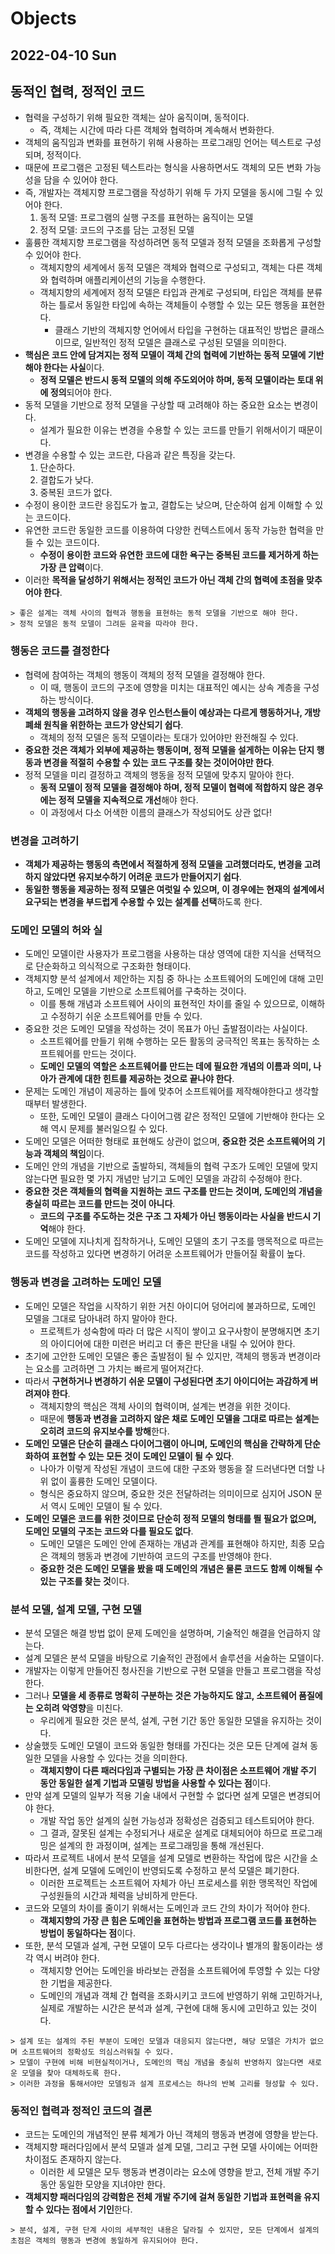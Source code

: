 # Objects
## 2022-04-10 Sun

## 동적인 협력, 정적인 코드
* 협력을 구성하기 위해 필요한 객체는 살아 움직이며, 동적이다.
  * 즉, 객체는 시간에 따라 다른 객체와 협력하며 계속해서 변화한다.
* 객체의 움직임과 변화를 표현하기 위해 사용하는 프로그래밍 언어는 텍스트로 구성되며, 정적이다.
* 때문에 프로그램은 고정된 텍스트라는 형식을 사용하면서도 객체의 모든 변화 가능성을 담을 수 있어야 한다.
* 즉, 개발자는 객체지향 프로그램을 작성하기 위해 두 가지 모델을 동시에 그릴 수 있어야 한다.
  1. 동적 모델: 프로그램의 실행 구조를 표현하는 움직이는 모델
  2. 정적 모델: 코드의 구조를 담는 고정된 모델
* 훌륭한 객체지향 프로그램을 작성하려면 동적 모델과 정적 모델을 조화롭게 구성할 수 있어야 한다.
  * 객체지향의 세계에서 동적 모델은 객체와 협력으로 구성되고, 객체는 다른 객체와 협력하며 애플리케이션의 기능을 수행한다.
  * 객체지향의 세계에저 정적 모델은 타입과 관계로 구성되며, 타입은 객체를 분류하는 틀로서 동일한 타입에 속하는 객체들이 수행할 수 있는 모든 행동을 표현한다.
    * 클래스 기반의 객체지향 언어에서 타입을 구현하는 대표적인 방법은 클래스이므로, 일반적인 정적 모델은 클래스로 구성된 모델을 의미한다.
* **핵심은 코드 안에 담겨지는 정적 모델이 객체 간의 협력에 기반하는 동적 모델에 기반해야 한다는 사실**이다.
  * **정적 모델은 반드시 동적 모델의 의해 주도외어야 하며, 동적 모델이라는 토대 위에 정의**되어야 한다.
* 동적 모델을 기반으로 정적 모델을 구상할 때 고려해야 하는 중요한 요소는 변경이다.
  * 설계가 필요한 이유는 변경을 수용할 수 있는 코드를 만들기 위해서이기 때문이다.
* 변경을 수용할 수 있는 코드란, 다음과 같은 특징을 갖는다.
  1. 단순하다.
  2. 결합도가 낮다.
  3. 중복된 코드가 없다.
* 수정이 용이한 코드란 응집도가 높고, 결합도는 낮으며, 단순하여 쉽게 이해할 수 있는 코드이다.
* 유연한 코드란 동일한 코드를 이용하여 다양한 컨텍스트에서 동작 가능한 협력을 만들 수 있는 코드이다.
  * **수정이 용이한 코드와 유연한 코드에 대한 욕구는 중복된 코드를 제거하게 하는 가장 큰 압력**이다.
* 이러한 **목적을 달성하기 위해서는 정적인 코드가 아닌 객체 간의 협력에 초점을 맞추어야 한다**.
```
> 좋은 설계는 객체 사이의 협력과 행동을 표현하는 동적 모델을 기반으로 해야 한다.
> 정적 모델은 동적 모델이 그려둔 윤곽을 따라야 한다.
```

### 행동은 코드를 결정한다
* 협력에 참여하는 객체의 행동이 객체의 정적 모델을 결정해야 한다.
  * 이 때, 행동이 코드의 구조에 영향을 미치는 대표적인 예시는 상속 계층을 구성하는 방식이다.
* **객체의 행동을 고려하지 않을 경우 인스턴스들이 예상과는 다르게 행동하거나, 개방 폐쇄 원칙을 위한하는 코드가 양산되기 쉽다**.
  * 객체의 정적 모델은 동적 모델이라는 토대가 있어야만 완전해질 수 있다.
* **중요한 것은 객체가 외부에 제공하는 행동이며, 정적 모델을 설게하는 이유는 단지 행동과 변경을 적절히 수용할 수 있는 코드 구조를 찾는 것이어야만 한다**.
* 정적 모델을 미리 결정하고 객체의 행동을 정적 모델에 맞추지 말아야 한다.
  * **동적 모델이 정적 모델을 결정해야 하며, 정적 모델이 협력에 적합하지 않은 경우에는 정적 모델을 지속적으로 개선**해야 한다.
  * 이 과정에서 다소 어색한 이름의 클래스가 작성되어도 상관 없다!

### 변경을 고려하기
* **객체가 제공하는 행동의 측면에서 적절하게 정적 모델을 고려했더라도, 변경을 고려하지 않았다면 유지보수하기 어려운 코드가 만들어지기 쉽다**.
* **동일한 행동을 제공하는 정적 모델은 여럿일 수 있으며, 이 경우에는 현재의 설계에서 요구되는 변경을 부드럽게 수용할 수 있는 설계를 선택**하도록 한다.

### 도메인 모델의 허와 실
* 도메인 모델이란 사용자가 프로그램을 사용하는 대상 영역에 대한 지식을 선택적으로 단순화하고 의식적으로 구조화한 형태이다.
* 객체지향 분석 설계에서 제안하는 지침 중 하나는 소프트웨어의 도메인에 대해 고민하고, 도메인 모델을 기반으로 소프트웨어를 구축하는 것이다.
  * 이를 통해 개념과 소프트웨어 사이의 표현적인 차이를 줄일 수 있으므로, 이해하고 수정하기 쉬운 소프트웨어를 만들 수 있다.
* 중요한 것은 도메인 모델을 작성하는 것이 목표가 아닌 출발점이라는 사실이다.
  * 소프트웨어를 만들기 위해 수행하는 모든 활동의 궁극적인 목표는 동작하는 소프트웨어를 만드는 것이다.
  * **도메인 모델의 역할은 소프트웨어를 만드는 데에 필요한 개념의 이름과 의미, 나아가 관계에 대한 힌트를 제공하는 것으로 끝나야 한다**. 
* 문제는 도메인 개념이 제공하는 틀에 맞추어 소프트웨어를 제작해야한다고 생각할 때부터 발생한다.
  * 또한, 도메인 모델이 클래스 다이어그램 같은 정적인 모델에 기반해야 한다는 오해 역시 문제를 불러일으킬 수 있다.
* 도메인 모델은 어떠한 형태로 표현해도 상관이 없으며, **중요한 것은 소프트웨어의 기능과 객체의 책임**이다.
* 도메인 안의 개념을 기반으로 출발하되, 객체들의 협력 구조가 도메인 모델에 맞지 않는다면 필요한 몇 가지 개념만 남기고 도메인 모델을 과감히 수정해야 한다.
* **중요한 것은 객체들의 협력을 지원하는 코드 구조를 만드는 것이며, 도메인의 개념을 충실히 따르는 코드를 만드는 것이 아니다**.
  * **코드의 구조를 주도하는 것은 구조 그 자체가 아닌 행동이라는 사실을 반드시 기억**해야 한다.
* 도메인 모델에 지나치게 집착하거나, 도메인 모델의 초기 구조를 맹목적으로 따르는 코드를 작성하고 있다면 변경하기 어려운 소프트웨어가 만들어질 확률이 높다.

### 행동과 변경을 고려하는 도메인 모델
* 도메인 모델은 작업을 시작하기 위한 거친 아이디어 덩어리에 불과하므로, 도메인 모델을 그대로 담아내려 하지 말아야 한다.
  * 프로젝트가 성숙함에 따라 더 많은 시직이 쌓이고 요구사항이 분명해지면 초기의 아이디어에 대한 미련은 버리고 더 좋은 판단을 내릴 수 있어야 한다.
* 초기에 고안한 도메인 모델은 좋은 출발점이 될 수 있지만, 객체의 행동과 변경이라는 요소를 고려하면 그 가치는 빠르게 떨어져간다.
* 따라서 **구현하거나 변경하기 쉬운 모델이 구성된다면 초기 아이디어는 과감하게 버려져야 한다**.
  * 객체지향의 핵심은 객체 사이의 협력이며, 설계는 변경을 위한 것이다.
  * 때문에 **행동과 변경을 고려하지 않은 채로 도메인 모델을 그대로 따르는 설계는 오히려 코드의 유지보수를 방해**한다.
* **도메인 모델은 단순히 클래스 다이어그램이 아니며, 도메인의 핵심을 간략하게 단순화하여 표현할 수 있는 모든 것이 도메인 모델이 될 수 있다**.
  * 나아가 이렇게 작성된 개념이 코드에 대한 구조와 행동을 잘 드러낸다면 더할 나위 없이 훌륭한 도메인 모델이다.
  * 형식은 중요하지 않으며, 중요한 것은 전달하려는 의미이므로 심지어 JSON 문서 역시 도메인 모델이 될 수 있다.
* **도메인 모델은 코드를 위한 것이므로 단순히 정적 모델의 형태를 띌 필요가 없으며, 도메인 모델의 구조는 코드와 다를 필요도 없다**.
  * 도메인 모델은 도메인 안에 존재하는 개념과 관계를 표현해야 하지만, 최종 모습은 객체의 행동과 변경에 기반하여 코드의 구조를 반영해야 한다.
  * **중요한 것은 도메인 모델을 봤을 때 도메인의 개념은 물론 코드도 함께 이해될 수 있는 구조를 찾는 것**이다.

### 분석 모델, 설계 모델, 구현 모델
* 분석 모델은 해결 방법 없이 문제 도메인을 설명하며, 기술적인 해결을 언급하지 않는다.
* 설계 모델은 분석 모델을 바탕으로 기술적인 관점에서 솔루션을 서술하는 모델이다.
* 개발자는 이렇게 만들어진 청사진을 기반으로 구현 모델을 만들고 프로그램을 작성한다.
* 그러나 **모델을 세 종류로 명확히 구분하는 것은 가능하지도 않고, 소프트웨어 품질에는 오히려 악영향**을 미친다.
  * 우리에게 필요한 것은 분석, 설계, 구현 기간 동안 동일한 모델을 유지하는 것이다.
* 상술했듯 도메인 모델이 코드와 동일한 형태를 가진다는 것은 모든 단계에 걸쳐 동일한 모델을 사용할 수 있다는 것을 의미한다.
  * **객체지향이 다른 패러다임과 구별되는 가장 큰 차이점은 소프트웨어 개발 주기 동안 동일한 설계 기법과 모델링 방법을 사용할 수 있다는 점**이다.
* 만약 설계 모델의 일부가 적용 기술 내에서 구현할 수 없다면 설계 모델은 변경되어야 한다.
  * 개발 작업 동안 설계의 실현 가능성과 정확성은 검증되고 테스트되어야 한다.
  * 그 결과, 잘못된 설계는 수정되거나 새로운 설계로 대체되어야 하므로 프로그래밍은 설계의 한 과정이며, 설계는 프로그래밍을 통해 개선된다.
* 따라서 프로젝트 내에서 분석 모델을 설계 모델로 변환하는 작업에 많은 시간을 소비한다면, 설계 모델에 도메인이 반영되도록 수정하고 분석 모델은 폐기한다.
  * 이러한 프로젝트는 소프트웨어 자체가 아닌 프로세스를 위한 맹목적인 작업에 구성원들의 시간과 체력을 낭비하게 만든다.
* 코드와 모델의 차이를 줄이기 위해서는 도메인과 코드 간의 차이가 적어야 한다.
  * **객체지향의 가장 큰 힘은 도메인을 표현하는 방법과 프로그램 코드를 표현하는 방법이 동일하다는 점**이다.
* 또한, 분석 모델과 설계, 구현 모델이 모두 다르다는 생각이나 별개의 활동이라는 생각 역시 버려야 한다.
  * 객체지향 언어는 도메인을 바라보는 관점을 소프트웨어에 투영할 수 있는 다양한 기법을 제공한다.
  * 도메인의 개념과 객체 간 협력을 조화시키고 코드에 반영하기 위해 고민하거나, 실제로 개발하는 시간은 분석과 설계, 구현에 대해 동시에 고민하고 있는 것이다.
```
> 설계 또는 설계의 주된 부분이 도메인 모델과 대응되지 않는다면, 해당 모델은 가치가 없으며 소프트웨어의 정확성도 의심스러워질 수 있다.
> 모델이 구현에 비해 비현실적이거나, 도메인의 핵심 개념을 충실히 반영하지 않는다면 새로운 모델을 찾아 대체하도록 한다.
> 이러한 과정을 통해서야만 모델링과 설계 프로세스는 하나의 반복 고리를 형성할 수 있다.
```

### 동적인 협력과 정적인 코드의 결론
* 코드는 도메인의 개념적인 분류 체계가 아닌 객체의 행동과 변경에 영향을 받는다.
* 객체지향 패러다임에서 분석 모델과 설계 모델, 그리고 구현 모델 사이에는 어떠한 차이점도 존재하지 않는다.
  * 이러한 세 모델은 모두 행동과 변경이라는 요소에 영향을 받고, 전체 개발 주기 동안 동일한 모양을 지녀야만 한다.
* **객체지향 패러다임의 강력함은 전체 개발 주기에 걸쳐 동일한 기법과 표현력을 유지할 수 있다는 점에서 기인**한다.
```
> 분석, 설계, 구현 단계 사이의 세부적인 내용은 달라질 수 있지만, 모든 단계에서 설계의 초점은 객체의 행동과 변경에 동일하게 유지되어야 한다.
```